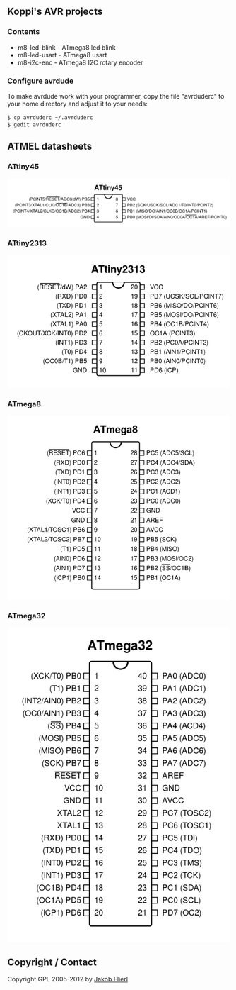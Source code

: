 ## Koppi's AVR projects

### Contents

* m8-led-blink - ATmega8 led blink
* m8-led-usart - ATmega8 usart
* m8-i2c-enc   - ATmega8 I2C rotary encoder

### Configure avrdude

To make avrdude work with your programmer, copy the file "avrduderc" to your home directory and adjust it to your needs:
```
$ cp avrduderc ~/.avrduderc
$ gedit avrduderc
```

## ATMEL datasheets

### ATtiny45

![t45.png](t45.png)

### ATtiny2313

![t2313.png](t2313.png)

### ATmega8

![m8.png](m8.png)

### ATmega32

![m32.png](m32.png)

## Copyright / Contact

Copyright GPL 2005-2012 by [Jakob Flierl](https://github.com/koppi)

